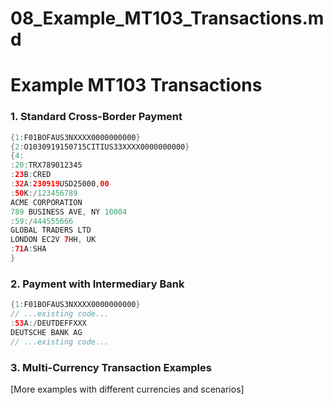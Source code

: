 # 08_Example_MT103_Transactions.md

# Example MT103 Transactions

### 1. Standard Cross-Border Payment

```swift
{1:F01BOFAUS3NXXXX0000000000}
{2:O1030919150715CITIUS33XXXX0000000000}
{4:
:20:TRX789012345
:23B:CRED
:32A:230919USD25000,00
:50K:/123456789
ACME CORPORATION
789 BUSINESS AVE, NY 10004
:59:/444555666
GLOBAL TRADERS LTD
LONDON EC2V 7HH, UK
:71A:SHA
}
```

### 2. Payment with Intermediary Bank

```swift
{1:F01BOFAUS3NXXXX0000000000}
// ...existing code...
:53A:/DEUTDEFFXXX
DEUTSCHE BANK AG
// ...existing code...
```

### 3. Multi-Currency Transaction Examples
[More examples with different currencies and scenarios]
